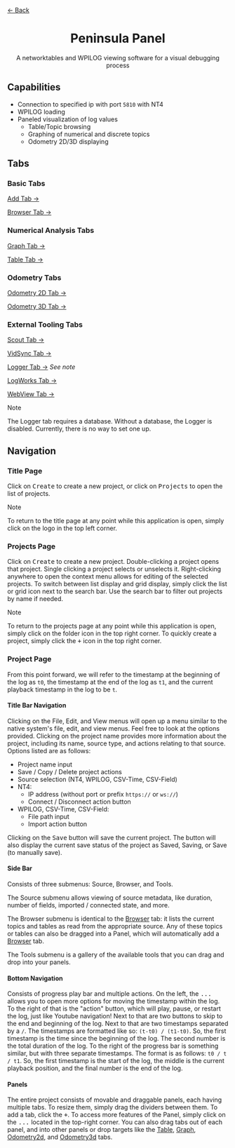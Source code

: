 <a href="../../README.md" class="back">← Back</a>

<div>
    <h1 id="peninsula-panel" align="center">Peninsula Panel</h1>
    <p align="center">A networktables and WPILOG viewing software for a visual debugging process</p>
</div>

## Capabilities
- Connection to specified ip with port `5810` with NT4
- WPILOG loading
- Paneled visualization of log values
    - Table/Topic browsing
    - Graphing of numerical and discrete topics
    - Odometry 2D/3D displaying

## Tabs

### Basic Tabs
[Add Tab →](./tabs/ADD.md)

[Browser Tab →](./tabs/BROWSER.md)

### Numerical Analysis Tabs
[Graph Tab →](./tabs/GRAPH.md)

[Table Tab →](./tabs/TABLE.md)

### Odometry Tabs
[Odometry 2D Tab →](./tabs/ODOMETRY2D.md)

[Odometry 3D Tab →](./tabs/ODOMETRY3D.md)

### External Tooling Tabs
[Scout Tab →](./tabs/SCOUT.md)

[VidSync Tab →](./tabs/VIDSYNC.md)

[Logger Tab →](./tabs/LOGGER.md) *See note*

[LogWorks Tab →](./tabs/LOGWORKS.md)

[WebView Tab →](./tabs/WEBVIEW.md)

> [!NOTE]
> The Logger tab requires a database. Without a database, the Logger is disabled. Currently, there is no way to set one up.

## Navigation

### Title Page
Click on <kbd>Create</kbd> to create a new project, or click on <kbd>Projects</kbd> to open the list of projects.
> [!NOTE]
> To return to the title page at any point while this application is open, simply click on the logo in the top left corner.

### Projects Page
Click on <kbd>Create</kbd> to create a new project. Double-clicking a project opens that project. Single clicking a project selects or unselects it. Right-clicking anywhere to open the context menu allows for editing of the selected projects. To switch between list display and grid display, simply click the list or grid icon next to the search bar. Use the search bar to filter out projects by name if needed.
> [!NOTE]
> To return to the projects page at any point while this application is open, simply click on the folder icon in the top right corner. To quickly create a project, simply click the <kbd>+</kbd> icon in the top right corner.

### Project Page
From this point forward, we will refer to the timestamp at the beginning of the log as `t0`, the timestamp at the end of the log as `t1`, and the current playback timestamp in the log to be `t`.

#### Title Bar Navigation
Clicking on the File, Edit, and View menus will open up a menu similar to the native system's file, edit, and view menus. Feel free to look at the options provided. Clicking on the project name provides more information about the project, including its name, source type, and actions relating to that source. Options listed are as follows:

- Project name input
- Save / Copy / Delete project actions
- Source selection (NT4, WPILOG, CSV-Time, CSV-Field)
- NT4:
    - IP address (without port or prefix `https://` or `ws://`)
    - Connect / Disconnect action button
- WPILOG, CSV-Time, CSV-Field:
    - File path input
    - Import action button

Clicking on the <kbd>Save</kbd> button will save the current project. The button will also display the current save status of the project as Saved, Saving, or Save (to manually save).

#### Side Bar
Consists of three submenus: Source, Browser, and Tools.

The Source submenu allows viewing of source metadata, like duration, number of fields, imported / connected state, and more.

The Browser submenu is identical to the [Browser](./tabs/BROWSER.md) tab: it lists the current topics and tables as read from the appropriate source. Any of these topics or tables can also be dragged into a Panel, which will automatically add a [Browser](./tabs/BROWSER.md) tab.

The Tools submenu is a gallery of the available tools that you can drag and drop into your panels.

#### Bottom Navigation
Consists of progress play bar and multiple actions. On the left, the <kbd>...</kbd> allows you to open more options for moving the timestamp within the log. To the right of that is the "action" button, which will play, pause, or restart the log, just like Youtube navigation! Next to that are two buttons to skip to the end and beginning of the log. Next to that are two timestamps separated by a `/`. The timestamps are formatted like so: `(t-t0) / (t1-t0)`. So, the first timestamp is the time since the beginning of the log. The second number is the total duration of the log. To the right of the progress bar is something similar, but with three separate timestamps. The format is as follows: `t0 / t / t1`. So, the first timestamp is the start of the log, the middle is the current playback position, and the final number is the end of the log.

#### Panels
The entire project consists of movable and draggable panels, each having multiple tabs. To resize them, simply drag the dividers between them. To add a tab, click the <kbd>+</kbd>. To access more features of the Panel, simply click on the <kbd>...</kbd> located in the top-right corner. You can also drag tabs out of each panel, and into other panels or drop targets like the [Table](./tabs/TABLE.md), [Graph](./tabs/GRAPH.md), [Odometry2d](./tabs/ODOMETRY2D.md), and [Odometry3d](./tabs/ODOMETRY3D.md) tabs.
